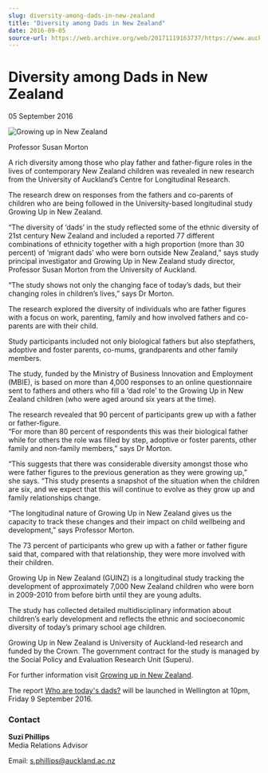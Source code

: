 ```yaml
---
slug: diversity-among-dads-in-new-zealand
title: "Diversity among Dads in New Zealand"
date: 2016-09-05
source-url: https://web.archive.org/web/20171119163737/https://www.auckland.ac.nz/en/about/news-events-and-notices/news/news-2016/09/diversity-among-dads-in-new-zealand.html
---
```

Diversity among Dads in New Zealand
===================================

05 September 2016

![Growing up in New Zealand](https://www.auckland.ac.nz/en/about/news-events-and-notices/news/news-2016/09/diversity-among-dads-in-new-zealand/_jcr_content/par/textimage/image.img.jpg/1473051147350.jpg "Growing up in New Zealand")

Professor Susan Morton

A rich diversity among those who play father and father-figure roles in the lives of contemporary New Zealand children was revealed in new research from the University of Auckland’s Centre for Longitudinal Research.

The research drew on responses from the fathers and co-parents of children who are being followed in the University-based longitudinal study Growing Up in New Zealand.

“The diversity of ‘dads’ in the study reflected some of the ethnic diversity of 21st century New Zealand and included a reported 77 different combinations of ethnicity together with a high proportion (more than 30 percent) of ‘migrant dads’ who were born outside New Zealand,” says study principal investigator and Growing Up in New Zealand study director, Professor Susan Morton from the University of Auckland.

“The study shows not only the changing face of today’s dads, but their changing roles in children’s lives,” says Dr Morton.

The research explored the diversity of individuals who are father figures with a focus on work, parenting, family and how involved fathers and co-parents are with their child.

Study participants included not only biological fathers but also stepfathers, adoptive and foster parents, co-mums, grandparents and other family members.

The study, funded by the Ministry of Business Innovation and Employment (MBIE), is based on more than 4,000 responses to an online questionnaire sent to fathers and others who fill a ‘dad role’ to the Growing Up in New Zealand children (who were aged around six years at the time).

The research revealed that 90 percent of participants grew up with a father or father-figure.  
“For more than 80 percent of respondents this was their biological father while for others the role was filled by step, adoptive or foster parents, other family and non-family members,” says Dr Morton.

“This suggests that there was considerable diversity amongst those who were father figures to the previous generation as they were growing up,” she says. “This study presents a snapshot of the situation when the children are six, and we expect that this will continue to evolve as they grow up and family relationships change.

“The longitudinal nature of Growing Up in New Zealand gives us the capacity to track these changes and their impact on child wellbeing and development,” says Professor Morton.

The 73 percent of participants who grew up with a father or father figure said that, compared with that relationship, they were more involved with their children.

Growing Up in New Zealand (GUINZ) is a longitudinal study tracking the development of approximately 7,000 New Zealand children who were born in 2009-2010 from before birth until they are young adults.

The study has collected detailed multidisciplinary information about children’s early development and reflects the ethnic and socioeconomic diversity of today’s primary school age children.

Growing Up in New Zealand is University of Auckland-led research and funded by the Crown. The government contract for the study is managed by the Social Policy and Evaluation Research Unit (Superu).

For further information visit [Growing up in New Zealand](http://www.growingup.co.nz/en.html).  
  
The report [Who are today's dads?](http://www.growingup.co.nz/en/news-and-events/events/report-launch--who-are-today-s-dads-.html) will be launched in Wellington at 10pm, Friday 9 September 2016.

### Contact

**Suzi Phillips**  
Media Relations Advisor

Email: [s.phillips@auckland.ac.nz](mailto:s.phillips@auckland.ac.nz)